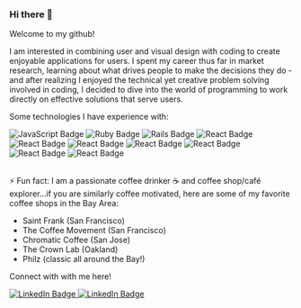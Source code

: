 ### Hi there 👋
Welcome to my github!

I am interested in combining user and visual design with coding to create enjoyable applications for users. I spent my career thus far in market research, learning about what drives people to make the decisions they do - and after realizing I enjoyed the technical yet creative problem solving involved in coding, I decided to dive into the world of programming to work directly on effective solutions that serve users. 

Some technologies I have experience with:
<div id="technologies">
  <img src="https://img.shields.io/badge/javascript-%23323330.svg?style=for-the-badge&logo=javascript&logoColor=%23F7DF1E" alt="JavaScript Badge"/>
  <img src="https://img.shields.io/badge/ruby-%23CC342D.svg?style=for-the-badge&logo=ruby&logoColor=white" alt="Ruby Badge"/>
  <img src="https://img.shields.io/badge/rails-%23CC0000.svg?style=for-the-badge&logo=ruby-on-rails&logoColor=white" alt="Rails Badge"/>
  <img src="https://img.shields.io/badge/react-%2320232a.svg?style=for-the-badge&logo=react&logoColor=%2361DAFB" alt="React Badge"/>
  <img src="https://img.shields.io/badge/redux-%23593d88.svg?style=for-the-badge&logo=redux&logoColor=white" alt="React Badge"/>
  <img src="https://img.shields.io/badge/html5-%23E34F26.svg?style=for-the-badge&logo=html5&logoColor=white" alt="React Badge"/>
  <img src="https://img.shields.io/badge/css3-%231572B6.svg?style=for-the-badge&logo=css3&logoColor=white" alt="React Badge"/>
  <img src="https://img.shields.io/badge/MongoDB-%234ea94b.svg?style=for-the-badge&logo=mongodb&logoColor=white" alt="React Badge"/>
  <img src="https://img.shields.io/badge/express.js-%23404d59.svg?style=for-the-badge&logo=express&logoColor=%2361DAFB" alt="React Badge"/>
  <img src="https://img.shields.io/badge/AWS-%23FF9900.svg?style=for-the-badge&logo=amazon-aws&logoColor=white" alt="React Badge"/>
</div>
<br>

⚡ Fun fact: I am a passionate coffee drinker ☕️ and coffee shop/café explorer...if you are similarly coffee motivated, here are some of my favorite coffee shops in the Bay Area:
- Saint Frank (San Francisco)
- The Coffee Movement (San Francisco)
- Chromatic Coffee (San Jose)
- The Crown Lab (Oakland)
- Philz (classic all around the Bay!)

Connect with with me here!
<div id="badges">
   <a href="https://www.linkedin.com/in/carolineczhang/">
    <img src="https://img.shields.io/badge/LinkedIn-blue?style=for-the-badge&logo=linkedin&logoColor=white" alt="LinkedIn Badge"/>
   </a>

   <a href="mailto:caroline.zhang16@gmail.com/">
    <img src="https://img.shields.io/badge/Gmail-D14836?style=for-the-badge&logo=gmail&logoColor=white" alt="LinkedIn Badge"/>
   </a>
</div>


  <!--
**caroline495/caroline495** is a ✨ _special_ ✨ repository because its `README.md` (this file) appears on your GitHub profile.

Here are some ideas to get you started:

- 🔭 I’m currently working on ...
- 🌱 I’m currently learning ...
- 👯 I’m looking to collaborate on ...
- 🤔 I’m looking for help with ...
- 💬 Ask me about ...
- 📫 How to reach me: ...
- 😄 Pronouns: ...
- ⚡ Fun fact: ...

[![Email Badge](https://img.shields.io/badge/Gmail-D14836?style=for-the-badge&logo=gmail&logoColor=white)](mailto:caroline.zhang16@gmail.com)

-->
